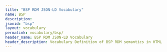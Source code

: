 ```yaml
---
title: "BSP RDM JSON-LD Vocabulary"
name: BSP
description: 
jsonid: "bsp"
layout: vocabulary
permalink: vocabulary/bsp/
header_name: BSP RDM JSON-LD Vocabulary
header_description: Vocabulary Definition of BSP RDM semantics in HTML format. JSON-LD format is available at [bsp.jsonld](https://edi3.org/vocab/bsp.jsonld)
---
```

